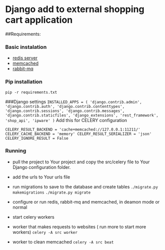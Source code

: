 # Django add to external shopping cart application
##Requirements:

### Basic instalation
- [redis server](http://redis.io/)
- [memcached](http://memcached.org/)
- [rabbit-mq](https://www.rabbitmq.com/)
### Pip installation
`pip -r requirements.txt`

 
###Django settings
 `
 INSTALLED_APPS = (
    'django.contrib.admin',
    'django.contrib.auth',
    'django.contrib.contenttypes',
    'django.contrib.sessions',
    'django.contrib.messages',
    'django.contrib.staticfiles',
    'django_extensions',
    'rest_framework',
    'shop_api',
    'ipware'
)
`
Add this for CELERY configuration

`
CELERY_RESULT_BACKEND = 'cache+memcached://127.0.0.1:11211/'
CELERY_CACHE_BACKEND = 'memory'
CELERY_RESULT_SERIALIZER = 'json'
CELERY_IGNORE_RESULT = False
`


### Running
- pull the project to Your project and copy the src/celery file to Your Django configuration folder.
- add the urls to Your urls file
- run migrations to save to the database and create tables
`./migrate.py makemigrations`
`./migrate.py migrate`

- configure or run redis, rabbit-mq and memcached, in deamon mode or normal
- start celery workers
- worker that makes requests to websites ( run more to start more workers) 
`celery -A src worker`
- worker to clean memcached
`celery -A src beat`





